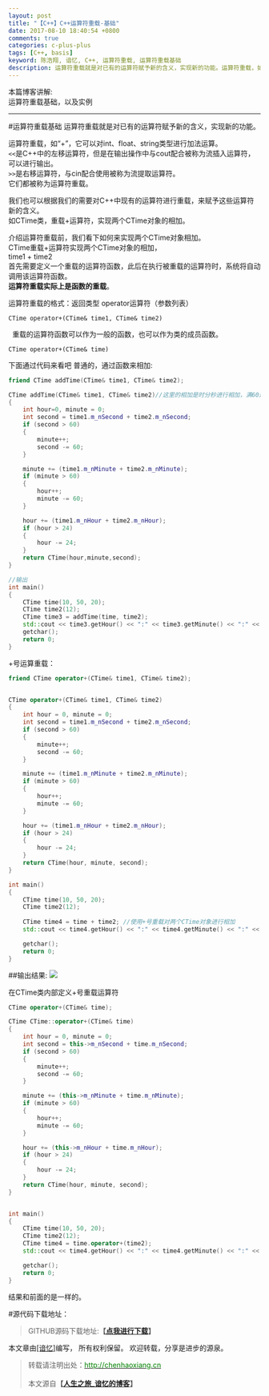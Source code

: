 ```yaml
---
layout: post
title: "【C++】C++运算符重载-基础"
date: 2017-08-10 18:40:54 +0800
comments: true
categories: c-plus-plus
tags: [C++, basis]
keyword: 陈浩翔, 谙忆, C++, 运算符重载, 运算符重载基础  
description: 运算符重载就是对已有的运算符赋予新的含义，实现新的功能。运算符重载，如+，它可以对int、float、string类型进行加法运算。
---
```


本篇博客讲解:  
运算符重载基础，以及实例  


<!-- more -->
----------

#运算符重载基础
运算符重载就是对已有的运算符赋予新的含义，实现新的功能。  

运算符重载，如“+”，它可以对int、float、string类型进行加法运算。  
```<<```是C++中的左移运算符，但是在输出操作中与cout配合被称为流插入运算符，可以进行输出。  
```>>```是右移运算符，与cin配合使用被称为流提取运算符。  
它们都被称为运算符重载。  

我们也可以根据我们的需要对C++中现有的运算符进行重载，来赋予这些运算符新的含义。  
如CTime类，重载+运算符，实现两个CTime对象的相加。  

介绍运算符重载前，我们看下如何来实现两个CTime对象相加。   
CTime重载+运算符实现两个CTime对象的相加，  
time1 + time2   
首先需要定义一个重载的运算符函数，此后在执行被重载的运算符时，系统将自动调用该运算符函数。  
**运算符重载实际上是函数的重载**。  
  
运算符重载的格式：返回类型 operator运算符（参数列表）  
```
CTime operator+(CTime& time1, CTime& time2)
```  
 
重载的运算符函数可以作为一般的函数，也可以作为类的成员函数。  
```
CTime operator+(CTime& time) 
```  
下面通过代码来看吧
普通的，通过函数来相加:
```C++ Time.h中声明友元函数
friend CTime addTime(CTime& time1, CTime& time2); 
```
```C++ main.cpp中直接实现
CTime addTime(CTime& time1, CTime& time2)//这里的相加是时分秒进行相加，满60进1
{
	int hour=0, minute = 0;
	int second = time1.m_nSecond + time2.m_nSecond;
	if (second > 60)
	{
		minute++;
		second -= 60;
	}

	minute += (time1.m_nMinute + time2.m_nMinute);
	if (minute > 60)
	{
		hour++;
		minute -= 60;
	}

	hour += (time1.m_nHour + time2.m_nHour);
	if (hour > 24)
	{
		hour -= 24;
	}
	return CTime(hour,minute,second);
}

//输出
int main()
{ 
	CTime time(10, 50, 20);
	CTime time2(12); 
	CTime time3 = addTime(time, time2); 
	std::cout << time3.getHour() << ":" << time3.getMinute() << ":" << time3.getSecond() << endl; 
	getchar();
	return 0;
}
```
+号运算重载：
```C++ Time.h中声明
friend CTime operator+(CTime& time1, CTime& time2);
```
```C++ main.cpp中实现

CTime operator+(CTime& time1, CTime& time2)
{
	int hour = 0, minute = 0;
	int second = time1.m_nSecond + time2.m_nSecond;
	if (second > 60)
	{
		minute++;
		second -= 60;
	}

	minute += (time1.m_nMinute + time2.m_nMinute);
	if (minute > 60)
	{
		hour++;
		minute -= 60;
	}

	hour += (time1.m_nHour + time2.m_nHour);
	if (hour > 24)
	{
		hour -= 24;
	}
	return CTime(hour, minute, second);
}

int main()
{ 
	CTime time(10, 50, 20);
	CTime time2(12); 
 
	CTime time4 = time + time2;	//使用+号重载对两个CTime对象进行相加
	std::cout << time4.getHour() << ":" << time4.getMinute() << ":" << time4.getSecond() << endl;

	getchar();
	return 0;
}
```
##输出结果:
![](http://i.imgur.com/3xtl8kk.png)  
 
在CTime类内部定义+号重载运算符  
```C++ Time.h中声明
CTime operator+(CTime& time);
```

```C++ Time.cpp中实现
CTime CTime::operator+(CTime& time)
{
	int hour = 0, minute = 0;
	int second = this->m_nSecond + time.m_nSecond;
	if (second > 60)
	{
		minute++;
		second -= 60;
	}

	minute += (this->m_nMinute + time.m_nMinute);
	if (minute > 60)
	{
		hour++;
		minute -= 60;
	}

	hour += (this->m_nHour + time.m_nHour);
	if (hour > 24)
	{
		hour -= 24;
	}
	return CTime(hour, minute, second);
}
```
```C++ main.cpp中调用

int main()
{ 
	CTime time(10, 50, 20);
	CTime time2(12); 
	CTime time4 = time.operator+(time2);
	std::cout << time4.getHour() << ":" << time4.getMinute() << ":" << time4.getSecond() << endl;

	getchar();
	return 0;
}
```
结果和前面的是一样的。  
 

#源代码下载地址：
<blockquote cite='陈浩翔'>
GITHUB源码下载地址:<strong>【<a href='http://chenhaoxiang.cn' target='_blank'>点我进行下载</a>】</strong></p>
</blockquote>

本文章由<a href="http://chenhaoxiang.cn/">[谙忆]</a>编写， 所有权利保留。 
欢迎转载，分享是进步的源泉。
<blockquote cite='陈浩翔'>
<p background-color='#D3D3D3'>转载请注明出处：<a href='http://chenhaoxiang.cn'><font color="green">http://chenhaoxiang.cn</font></a><br><br>
本文源自<strong>【<a href='http://chenhaoxiang.cn' target='_blank'>人生之旅_谙忆的博客</a>】</strong></p>
</blockquote>
